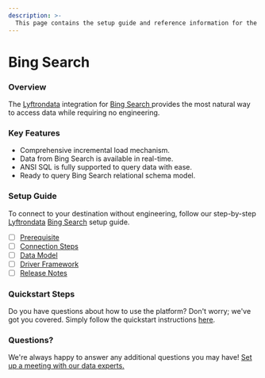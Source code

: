 ```yaml
---
description: >-
  This page contains the setup guide and reference information for the Bing Search source connector.
---
```


# Bing Search

### Overview

The [Lyftrondata](https://www.lyftrondata.com/) integration for [Bing Search](https://www.lyftrondata.com/integration/bing-search/)[ ](https://www.lyftrondata.com/integration/bing-search/)provides the most natural way to access data while requiring no engineering.

### Key Features

* Comprehensive incremental load mechanism.
* Data from Bing Search is available in real-time.&#x20;
* ANSI SQL is fully supported to query data with ease.
* Ready to query Bing Search relational schema model.

### Setup Guide

To connect to your destination without engineering, follow our step-by-step [Lyftrondata](https://www.lyftrondata.com/)  [Bing Search](https://www.lyftrondata.com/integration/bing-search/) setup guide.

* [ ] [Prerequisite](../../marketing-analytics/bing-search/prerequisite.md)
* [ ] [Connection Steps](../../marketing-analytics/bing-search/connection-steps.md)
* [ ] [Data Model](../../marketing-analytics/bing-search/data-model/)
* [ ] [Driver Framework](../../marketing-analytics/bing-search/driver-framework/)
* [ ] [Release Notes](../../marketing-analytics/bing-search/release-notes.md)

### Quickstart Steps

Do you have questions about how to use the platform? Don't worry; we've got you covered. Simply follow the quickstart instructions [here](../../../quickstart-steps.md).

### Questions? <a href="#questions" id="questions"></a>

We're always happy to answer any additional questions you may have! [Set up a meeting with our data experts.](https://www.lyftrondata.com/book-a-meeting/)

